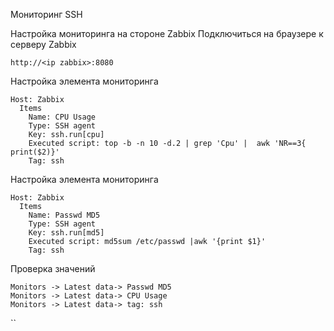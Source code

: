 Мониторинг SSH

Настройка мониторинга на стороне Zabbix
Подключиться на браузере к серверу Zabbix
```
http://<ip zabbix>:8080
```
Настройка элемента мониторинга
```
Host: Zabbix
  Items
    Name: CPU Usage
    Type: SSH agent
    Key: ssh.run[cpu]
    Executed script: top -b -n 10 -d.2 | grep 'Cpu' |  awk 'NR==3{ print($2)}'
    Tag: ssh
```
Настройка элемента мониторинга
```
Host: Zabbix
  Items
    Name: Passwd MD5
    Type: SSH agent
    Key: ssh.run[md5]
    Executed script: md5sum /etc/passwd |awk '{print $1}'
    Tag: ssh
```
Проверка значений 
```
Monitors -> Latest data-> Passwd MD5
Monitors -> Latest data-> CPU Usage
Monitors -> Latest data-> tag: ssh
```
``
